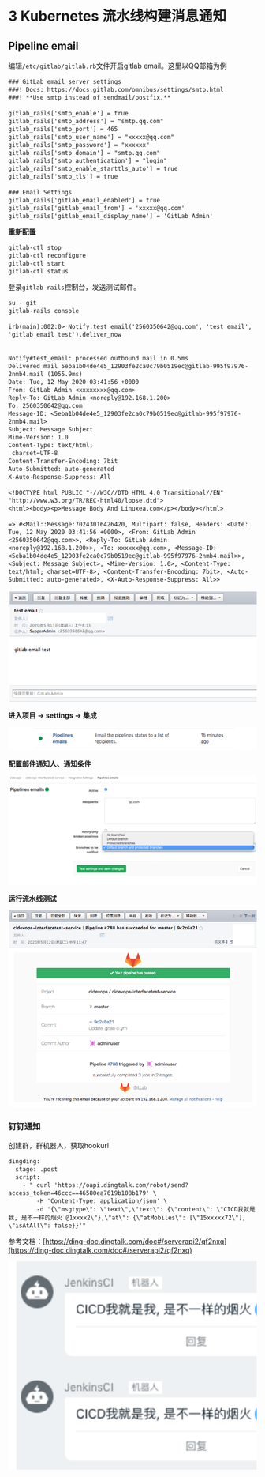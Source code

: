 # **3 Kubernetes 流水线构建消息通知**


## **Pipeline email**

编辑`/etc/gitlab/gitlab.rb`文件开启gitlab email。这里以QQ邮箱为例

```
### GitLab email server settings
###! Docs: https://docs.gitlab.com/omnibus/settings/smtp.html
###! **Use smtp instead of sendmail/postfix.**

gitlab_rails['smtp_enable'] = true
gitlab_rails['smtp_address'] = "smtp.qq.com"
gitlab_rails['smtp_port'] = 465
gitlab_rails['smtp_user_name'] = "xxxxx@qq.com"
gitlab_rails['smtp_password'] = "xxxxxx"
gitlab_rails['smtp_domain'] = "smtp.qq.com"
gitlab_rails['smtp_authentication'] = "login"
gitlab_rails['smtp_enable_starttls_auto'] = true
gitlab_rails['smtp_tls'] = true

### Email Settings
gitlab_rails['gitlab_email_enabled'] = true
gitlab_rails['gitlab_email_from'] = 'xxxxx@qq.com'
gitlab_rails['gitlab_email_display_name'] = 'GitLab Admin'
```

**重新配置**

```
gitlab-ctl stop
gitlab-ctl reconfigure
gitlab-ctl start
gitlab-ctl status
```

登录`gitlab-rails`控制台，发送测试邮件。

```
su - git
gitlab-rails console

irb(main):002:0> Notify.test_email('2560350642@qq.com', 'test email', 'gitlab email test').deliver_now


Notify#test_email: processed outbound mail in 0.5ms
Delivered mail 5eba1b04de4e5_12903fe2ca0c79b0519ec@gitlab-995f97976-2nmb4.mail (1055.9ms)
Date: Tue, 12 May 2020 03:41:56 +0000
From: GitLab Admin <xxxxxxxx@qq.com>
Reply-To: GitLab Admin <noreply@192.168.1.200>
To: 2560350642@qq.com
Message-ID: <5eba1b04de4e5_12903fe2ca0c79b0519ec@gitlab-995f97976-2nmb4.mail>
Subject: Message Subject
Mime-Version: 1.0
Content-Type: text/html;
 charset=UTF-8
Content-Transfer-Encoding: 7bit
Auto-Submitted: auto-generated
X-Auto-Response-Suppress: All

<!DOCTYPE html PUBLIC "-//W3C//DTD HTML 4.0 Transitional//EN" "http://www.w3.org/TR/REC-html40/loose.dtd">
<html><body><p>Message Body And Linuxea.com</p></body></html>

=> #<Mail::Message:70243016426420, Multipart: false, Headers: <Date: Tue, 12 May 2020 03:41:56 +0000>, <From: GitLab Admin <2560350642@qq.com>>, <Reply-To: GitLab Admin <noreply@192.168.1.200>>, <To: xxxxxx@qq.com>, <Message-ID: <5eba1b04de4e5_12903fe2ca0c79b0519ec@gitlab-995f97976-2nmb4.mail>>, <Subject: Message Subject>, <Mime-Version: 1.0>, <Content-Type: text/html; charset=UTF-8>, <Content-Transfer-Encoding: 7bit>, <Auto-Submitted: auto-generated>, <X-Auto-Response-Suppress: All>>
```

![Alt Image Text](../images/chap5_3_1.png "Body image")

**进入项目 -> settings -> 集成**

![Alt Image Text](../images/chap5_3_2.png "Body image")

**配置邮件通知人、通知条件**

![Alt Image Text](../images/chap5_3_3.png "Body image")

**运行流水线测试**

![Alt Image Text](../images/chap5_3_4.png "Body image")

### **钉钉通知**

创建群，群机器人，获取hookurl

```
dingding:
  stage: .post
  script:
    - " curl 'https://oapi.dingtalk.com/robot/send?access_token=46ccc==46580ea7619b108b179' \
        -H 'Content-Type: application/json' \
        -d '{\"msgtype\": \"text\",\"text\": {\"content\": \"CICD我就是我, 是不一样的烟火 @1xxxx2\"},\"at\": {\"atMobiles\": [\"15xxxxx72\"], \"isAtAll\": false}}'"
```

参考文档：[https://ding-doc.dingtalk.com/doc#/serverapi2/qf2nxq](https://ding-doc.dingtalk.com/doc#/serverapi2/qf2nxq)

![Alt Image Text](../images/chap5_3_5.png "Body image")

